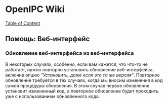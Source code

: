 # OpenIPC Wiki
[Table of Content](index.md)

Помощь: Веб-интерфейс
---------------------

### Обновление веб-интерфейса из веб-интерфейса

В некоторых случаях, особенно, если вам кажется, что что-то не работает, нужно
повторно установить обновление веб-интерфейса, включив опцию _"Установить, даже
если это та же версия"_. Повторное обновление требуется в тех случаях, когда мы
вносим изменения в код самой процедуры обновления. В этом случае первое
обновление установит измененный код, а повторное обновление будет проходить уже
с использованием обновленного кода.
